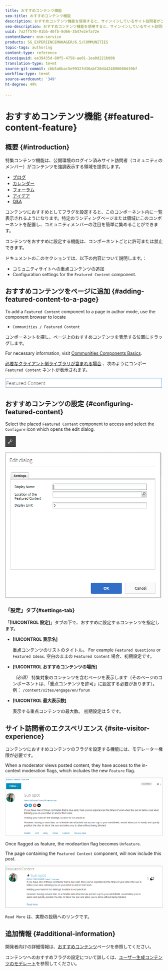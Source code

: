 ```yaml
---
title: おすすめコンテンツ機能
seo-title: おすすめコンテンツ機能
description: おすすめコンテンツ機能を使用すると、サインインしているサイト訪問者がコンテンツに注目します
seo-description: おすすめコンテンツ機能を使用すると、サインインしているサイト訪問者がコンテンツに注目します
uuid: 7a2ff570-01bb-46fb-8d66-3b47e2efa72e
contentOwner: msm-service
products: SG_EXPERIENCEMANAGER/6.5/COMMUNITIES
topic-tags: authoring
content-type: reference
discoiquuid: ee39435d-80f5-4758-ae01-1ea0d221b00b
translation-type: tm+mt
source-git-commit: cbb5a6bac5e9932fd36abf20d4424890080d39bf
workflow-type: tm+mt
source-wordcount: '349'
ht-degree: 49%

---
```



# おすすめコンテンツ機能 {#featured-content-feature}

## 概要 {#introduction}

特集コンテンツ機能は、公開環境のログイン済みサイト訪問者（コミュニティのメンバー）がコンテンツを強調表示する領域を提供します。

* [ブログ](blog-feature.md)
* [カレンダー](calendar.md)
* [フォーラム](forum.md)
* [アイデア](ideation-feature.md)
* [Q&amp;A](working-with-qna.md)

コンテンツにおすすめとしてフラグを設定すると、このコンポーネント内に一覧表示されるようになります。特定のランディングページまたは領域にこのコンポーネントを配置し、コミュニティメンバーの注目を簡単に集めることができます。

コンテンツをおすすめに設定する機能は、コンポーネントごとに許可または禁止できます。

ドキュメントのこのセクションでは、以下の内容について説明します。：

* コミュニティサイトへの重点コンテンツの追加
* Configuration settings for the `Featured Content` component.

## おすすめコンテンツをページに追加 {#adding-featured-content-to-a-page}

To add a `Featured Content` component to a page in author mode, use the component browser to locate

* `Communities / Featured Content`

コンポーネントを探し、ページ上のおすすめコンテンツを表示する位置にドラッグします。

For necessary information, visit [Communities Components Basics](basics.md).

[必要なクライアント側ライブラリが含まれる場合](essentials-featured.md#essentials-for-client-side) 、次のようにコンポー `Featured Content` ネントが表示されます。

![chlimage_1-13](assets/chlimage_1-13.png)

## おすすめコンテンツの設定 {#configuring-featured-content}

Select the placed `Featured Content` component to access and select the `Configure` icon which opens the edit dialog.

![chlimage_1-14](assets/chlimage_1-14.png)

![chlimage_1-15](assets/chlimage_1-15.png)

### 「設定」タブ{#settings-tab}

「**[!UICONTROL 設定]**」タブの下で、おすすめに設定するコンテンツを指定します。

* **[!UICONTROL 表示名]**

   重点コンテンツのリストのタイトル。 For example `Featured Questions` or `Featured Ideas`. 空白のままの `Featured Content` 場合、初期設定です。

* **[!UICONTROL おすすめコンテンツの場所]**

   *（必須）* 特集対象のコンテンツを含むページを表示します（そのページのコンポーネントは、「重点コンテンツを許可」に設定する必要があります）。 例： `/content/sites/engage/en/forum`

* **[!UICONTROL 最大表示数]**

   表示する重点コンテンツの最大数。 初期設定は 5 です。

## サイト訪問者のエクスペリエンス {#site-visitor-experience}

コンテンツにおすすめコンテンツのフラグを設定する機能には、モデレーター権限が必要です。

When a moderator views posted content, they have access to the in-context moderation flags, which includes the new `Feature` flag.

![chlimage_1-16](assets/chlimage_1-16.png)

Once flagged as feature, the modeartion flag becomes `Unfeature`.

The page containing the `Featured Content` component, will now include this post.

![chlimage_1-17](assets/chlimage_1-17.png)

`Read More` は、実際の投稿へのリンクです。

## 追加情報 {#additional-information}

開発者向けの詳細情報は、[おすすめコンテンツ](essentials-featured.md)ページを参照してください。

コンテンツへのおすすめフラグの設定について詳しくは、[ユーザー生成コンテンツのモデレート](moderate-ugc.md)を参照してください。
